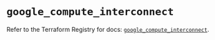 # `google_compute_interconnect`

Refer to the Terraform Registry for docs: [`google_compute_interconnect`](https://registry.terraform.io/providers/hashicorp/google-beta/6.25.0/docs/resources/google_compute_interconnect).
